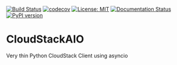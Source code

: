 [![Build Status](https://github.com/giffels/CloudStackAIO/actions/workflows/unittests.yml/badge.svg)](https://github.com/giffels/CloudStackAIO/actions/workflows/unittests.yml)
[![codecov](https://codecov.io/gh/giffels/CloudStackAIO/branch/master/graph/badge.svg)](https://codecov.io/gh/giffels/CloudStackAIO)
[![License: MIT](https://img.shields.io/badge/License-MIT-yellow.svg)](https://github.com/giffels/CloudStackAIO/blob/master/LICENSE.txt)
[![Documentation Status](https://readthedocs.org/projects/cloudstackaio/badge/?version=latest)](https://cloudstackaio.readthedocs.io/en/latest/?badge=latest)
[![PyPI version](https://badge.fury.io/py/CloudStackAIO.svg)](https://badge.fury.io/py/CloudStackAIO)

# CloudStackAIO
Very thin Python CloudStack Client using asyncio
